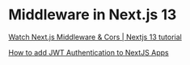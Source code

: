 # Middleware in Next.js 13


[Watch Next.js Middleware & Cors | Nextjs 13 tutorial](https://www.youtube.com/watch?v=h4-2K7nFf7s)

[How to add JWT Authentication to NextJS Apps](https://levelup.gitconnected.com/how-to-add-jwt-authentication-to-nextjs-apps-a0dc83bd257d)